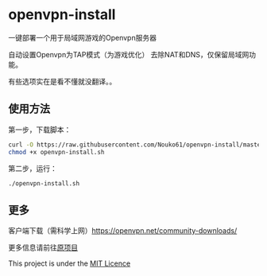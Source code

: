 # openvpn-install

一键部署一个用于局域网游戏的Openvpn服务器

自动设置Openvpn为TAP模式（为游戏优化）
去除NAT和DNS，仅保留局域网功能。

有些选项实在是看不懂就没翻译。。

## 使用方法

第一步，下载脚本：

```bash
curl -O https://raw.githubusercontent.com/Nouko61/openvpn-install/master/openvpn-install.sh
chmod +x openvpn-install.sh
```

第二步，运行：

```sh
./openvpn-install.sh
```

## 更多

客户端下载（需科学上网）https://openvpn.net/community-downloads/

更多信息请前往[原项目](https://github.com/angristan/openvpn-install)

This project is under the [MIT Licence](https://raw.githubusercontent.com/Angristan/openvpn-install/master/LICENSE)
